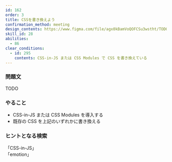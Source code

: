 ```yaml
---
id: 162
order: 3
title: CSSを書き換えよう
confirmation_method: meeting
design_contents: https://www.figma.com/file/agx0kBamVoQOFCSu3wstht/TODO_app?node-id=0%3A1
skill_id: 28
abilities:
  - 86
clear_conditions:
  - id: 295
    contents: CSS-in-JS または CSS Modules で CSS を書き換えている
---
```


### 問題文

TODO

### やること

- CSS-in-JS または CSS Modules を導入する
- 既存の CSS を上記のいずれかに書き換える

### ヒントとなる検索

「CSS-in-JS」  
「emotion」
